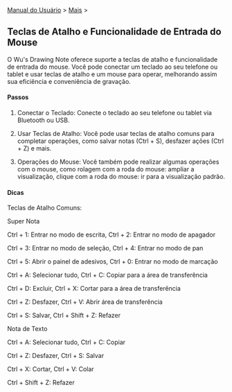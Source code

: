 [Manual do Usuário](/dragonnest/drawnote/manual/pt) > [Mais](/dragonnest/drawnote/manual/pt/more) >

Teclas de Atalho e Funcionalidade de Entrada do Mouse
---
O Wu's Drawing Note oferece suporte a teclas de atalho e funcionalidade de entrada do mouse. Você pode conectar um teclado ao seu telefone ou tablet e usar teclas de atalho e um mouse para operar, melhorando assim sua eficiência e conveniência de gravação.

#### Passos

1. Conectar o Teclado:
   Conecte o teclado ao seu telefone ou tablet via Bluetooth ou USB.

2. Usar Teclas de Atalho:
   Você pode usar teclas de atalho comuns para completar operações, como salvar notas (Ctrl + S), desfazer ações (Ctrl + Z) e mais.

3. Operações do Mouse:
   Você também pode realizar algumas operações com o mouse, como rolagem com a roda do mouse: ampliar a visualização, clique com a roda do mouse: ir para a visualização padrão.

#### Dicas
Teclas de Atalho Comuns:

Super Nota

Ctrl + 1: Entrar no modo de escrita, Ctrl + 2: Entrar no modo de apagador

Ctrl + 3: Entrar no modo de seleção, Ctrl + 4: Entrar no modo de pan

Ctrl + 5: Abrir o painel de adesivos, Ctrl + 0: Entrar no modo de marcação

Ctrl + A: Selecionar tudo, Ctrl + C: Copiar para a área de transferência

Ctrl + D: Excluir, Ctrl + X: Cortar para a área de transferência

Ctrl + Z: Desfazer, Ctrl + V: Abrir área de transferência

Ctrl + S: Salvar, Ctrl + Shift + Z: Refazer

Nota de Texto

Ctrl + A: Selecionar tudo, Ctrl + C: Copiar

Ctrl + Z: Desfazer, Ctrl + S: Salvar

Ctrl + X: Cortar, Ctrl + V: Colar

Ctrl + Shift + Z: Refazer